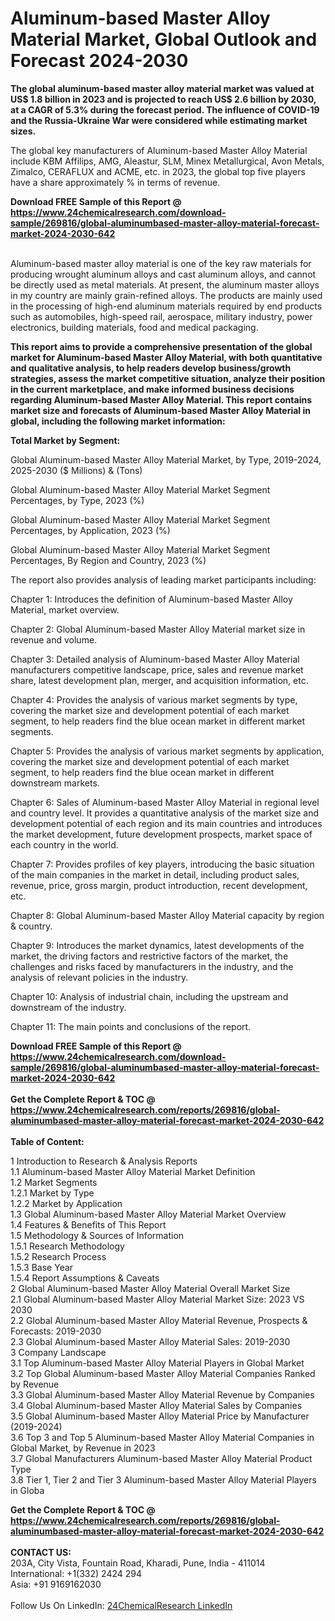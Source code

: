 <h1>Aluminum-based Master Alloy Material Market, Global Outlook and Forecast 2024-2030</h1><p><strong>The global aluminum-based master alloy material market was valued at US$ 1.8 billion in 2023 and is projected to reach US$ 2.6 billion by 2030, at a CAGR of 5.3% during the forecast period. The influence of COVID-19 and the Russia-Ukraine War were considered while estimating market sizes.</strong></p><p>
</p><p>The global key manufacturers of Aluminum-based Master Alloy Material include KBM Affilips, AMG, Aleastur, SLM, Minex Metallurgical, Avon Metals, Zimalco, CERAFLUX and ACME, etc. in 2023, the global top five players have a share approximately % in terms of revenue.</p><div><b>Download FREE Sample of this Report @ 
            <a href="https://www.24chemicalresearch.com/download-sample/269816/global-aluminumbased-master-alloy-material-forecast-market-2024-2030-642">
            https://www.24chemicalresearch.com/download-sample/269816/global-aluminumbased-master-alloy-material-forecast-market-2024-2030-642</a></b></div><br><p>
Aluminum-based master alloy material is one of the key raw materials for producing wrought aluminum alloys and cast aluminum alloys, and cannot be directly used as metal materials. At present, the aluminum master alloys in my country are mainly grain-refined alloys. The products are mainly used in the processing of high-end aluminum materials required by end products such as automobiles, high-speed rail, aerospace, military industry, power electronics, building materials, food and medical packaging.</p><p>
<strong>This report aims to provide a comprehensive presentation of the global market for Aluminum-based Master Alloy Material, with both quantitative and qualitative analysis, to help readers develop business/growth strategies, assess the market competitive situation, analyze their position in the current marketplace, and make informed business decisions regarding Aluminum-based Master Alloy Material. This report contains market size and forecasts of Aluminum-based Master Alloy Material in global, including the following market information:</strong></p><p>
</p><p>
<strong>Total Market by Segment:</strong></p><p>
Global Aluminum-based Master Alloy Material Market, by Type, 2019-2024, 2025-2030 ($ Millions) &amp; (Tons)</p><p>
Global Aluminum-based Master Alloy Material Market Segment Percentages, by Type, 2023 (%)</p><p>
</p><p>
Global Aluminum-based Master Alloy Material Market Segment Percentages, by Application, 2023 (%)</p><p>
</p><p>
Global Aluminum-based Master Alloy Material Market Segment Percentages, By Region and Country, 2023 (%)</p><p>
</p><p>
The report also provides analysis of leading market participants including:</p><p>
</p><p>
</p><p>
Chapter 1: Introduces the definition of Aluminum-based Master Alloy Material, market overview.</p><p>
Chapter 2: Global Aluminum-based Master Alloy Material market size in revenue and volume.</p><p>
Chapter 3: Detailed analysis of Aluminum-based Master Alloy Material manufacturers competitive landscape, price, sales and revenue market share, latest development plan, merger, and acquisition information, etc.</p><p>
Chapter 4: Provides the analysis of various market segments by type, covering the market size and development potential of each market segment, to help readers find the blue ocean market in different market segments.</p><p>
Chapter 5: Provides the analysis of various market segments by application, covering the market size and development potential of each market segment, to help readers find the blue ocean market in different downstream markets.</p><p>
Chapter 6: Sales of Aluminum-based Master Alloy Material in regional level and country level. It provides a quantitative analysis of the market size and development potential of each region and its main countries and introduces the market development, future development prospects, market space of each country in the world.</p><p>
Chapter 7: Provides profiles of key players, introducing the basic situation of the main companies in the market in detail, including product sales, revenue, price, gross margin, product introduction, recent development, etc.</p><p>
Chapter 8: Global Aluminum-based Master Alloy Material capacity by region &amp; country.</p><p>
Chapter 9: Introduces the market dynamics, latest developments of the market, the driving factors and restrictive factors of the market, the challenges and risks faced by manufacturers in the industry, and the analysis of relevant policies in the industry.</p><p>
Chapter 10: Analysis of industrial chain, including the upstream and downstream of the industry.</p><p>
Chapter 11: The main points and conclusions of the report.</p><div><b>Download FREE Sample of this Report @ 
            <a href="https://www.24chemicalresearch.com/download-sample/269816/global-aluminumbased-master-alloy-material-forecast-market-2024-2030-642">
            https://www.24chemicalresearch.com/download-sample/269816/global-aluminumbased-master-alloy-material-forecast-market-2024-2030-642</a></b></div><br><div><b>Get the Complete Report & TOC @ 
            <a href="https://www.24chemicalresearch.com/reports/269816/global-aluminumbased-master-alloy-material-forecast-market-2024-2030-642">
            https://www.24chemicalresearch.com/reports/269816/global-aluminumbased-master-alloy-material-forecast-market-2024-2030-642</a></b></div><br>
            <b>Table of Content:</b><p>1 Introduction to Research & Analysis Reports<br />
    1.1 Aluminum-based Master Alloy Material Market Definition<br />
    1.2 Market Segments<br />
        1.2.1 Market by Type<br />
        1.2.2 Market by Application<br />
    1.3 Global Aluminum-based Master Alloy Material Market Overview<br />
    1.4 Features & Benefits of This Report<br />
    1.5 Methodology & Sources of Information<br />
        1.5.1 Research Methodology<br />
        1.5.2 Research Process<br />
        1.5.3 Base Year<br />
        1.5.4 Report Assumptions & Caveats<br />
2 Global Aluminum-based Master Alloy Material Overall Market Size<br />
    2.1 Global Aluminum-based Master Alloy Material Market Size: 2023 VS 2030<br />
    2.2 Global Aluminum-based Master Alloy Material Revenue, Prospects & Forecasts: 2019-2030<br />
    2.3 Global Aluminum-based Master Alloy Material Sales: 2019-2030<br />
3 Company Landscape<br />
    3.1 Top Aluminum-based Master Alloy Material Players in Global Market<br />
    3.2 Top Global Aluminum-based Master Alloy Material Companies Ranked by Revenue<br />
    3.3 Global Aluminum-based Master Alloy Material Revenue by Companies<br />
    3.4 Global Aluminum-based Master Alloy Material Sales by Companies<br />
    3.5 Global Aluminum-based Master Alloy Material Price by Manufacturer (2019-2024)<br />
    3.6 Top 3 and Top 5 Aluminum-based Master Alloy Material Companies in Global Market, by Revenue in 2023<br />
    3.7 Global Manufacturers Aluminum-based Master Alloy Material Product Type<br />
    3.8 Tier 1, Tier 2 and Tier 3 Aluminum-based Master Alloy Material Players in Globa</p><div><b>Get the Complete Report & TOC @ 
            <a href="https://www.24chemicalresearch.com/reports/269816/global-aluminumbased-master-alloy-material-forecast-market-2024-2030-642">
            https://www.24chemicalresearch.com/reports/269816/global-aluminumbased-master-alloy-material-forecast-market-2024-2030-642</a></b></div><br><b>CONTACT US:</b><br>
            203A, City Vista, Fountain Road, Kharadi, Pune, India - 411014<br>
            International: +1(332) 2424 294<br>
            Asia: +91 9169162030 <br><br>
            Follow Us On LinkedIn: <a href="https://www.linkedin.com/company/24chemicalresearch/">24ChemicalResearch LinkedIn</a>
